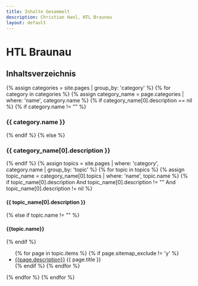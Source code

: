 ```yaml
---
title: Inhalte Gesammelt
description: Christian Hanl, HTL Braunau
layout: default
---
```


# HTL Braunau

## Inhaltsverzeichnis
<div class="sitemap">
{% assign categories = site.pages | group_by: 'category' %}
{% for category in categories %}
{% assign category_name = page.categories | where: 'name', category.name %}
{% if category_name[0].description == nil %}
{% if category.name  != "" %}
<h3 id="{{ category.name }}">{{ category.name }}</h3>
{% endif %}
{% else %}
<h3 id="{{ category_name[0].description }}">{{ category_name[0].description }}</h3>
{% endif %}
{% assign topics = site.pages | where: 'category', category.name | group_by: 'topic' %}
{% for topic in topics %}
{% assign topic_name = category_name[0].topics | where: 'name', topic.name %}
{% if topic_name[0].description And topic_name[0].description != "" And topic_name[0].description != nil %}
<h4>{{ topic_name[0].description }}</h4>
{% else if topic.name != "" %}
<h4 id="{{topic.name}}">{{topic.name}}</h4>
{% endif %}
<ul>
{% for page in topic.items %}
{% if page.sitemap_exclude != 'y' %}
<li><a href="{{page.url}}">{{page.description}}</a> {{ page.title }}</li>
{% endif %}
{% endfor %}
</ul>
{% endfor %}
{% endfor %}
</div>
